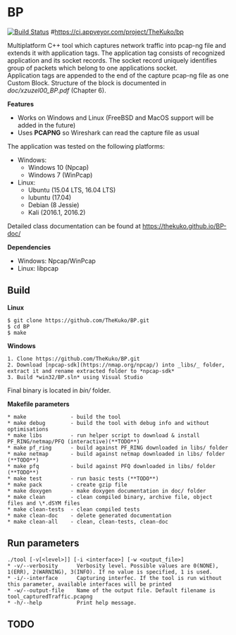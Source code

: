 BP
===
[![Build Status](https://travis-ci.org/TheKuko/BP.svg?branch=master)](https://travis-ci.org/TheKuko/BP)
#https://ci.appveyor.com/project/TheKuko/bp

Multiplatform C++ tool which captures network traffic into pcap-ng file and extends it with application tags. 
The application tag consists of recognized application and its socket records. The socket record uniquely identifies group of packets which belong to one applications socket.  
Application tags are appended to the end of the capture pcap-ng file as one Custom Block. Structure of the block is documented in *doc/xzuzel00_BP.pdf* (Chapter 6).

**Features**
- Works on Windows and Linux (FreeBSD and MacOS support will be added in the future)
- Uses **PCAPNG** so Wireshark can read the capture file as usual

The application was tested on the following platforms:
- Windows:
    - Windows 10 (Npcap)
    - Windows 7 (WinPcap)
- Linux:
    - Ubuntu (15.04 LTS, 16.04 LTS)
    - lubuntu (17.04)
    - Debian (8 Jessie)
    - Kali (2016.1, 2016.2)

Detailed class documentation can be found at https://thekuko.github.io/BP-doc/

**Dependencies**
- Windows: Npcap/WinPcap
- Linux: libpcap

## Build
**Linux**    

    $ git clone https://github.com/TheKuko/BP.git
    $ cd BP
    $ make

**Windows**

    1. Clone https://github.com/TheKuko/BP.git
    2. Download [npcap-sdk](https://nmap.org/npcap/) into _libs/_ folder, extract it and rename extracted folder to *npcap-sdk*
    3. Build *win32/BP.sln* using Visual Studio

Final binary is located in _bin/_ folder.

**Makefile parameters**

    * make              - build the tool
    * make debug        - build the tool with debug info and without optimisations
    * make libs         - run helper script to download & install PF_RING/netmap/PFQ (interactive)(**TODO**)
    * make pf_ring      - build against PF_RING downloaded in libs/ folder
    * make netmap       - build against netmap downloaded in libs/ folder (**TODO**)
    * make pfq          - build against PFQ downloaded in libs/ folder (**TODO**)
    * make test         - run basic tests (**TODO**)
    * make pack         - create gzip file
    * make doxygen      - make doxygen documentation in doc/ folder
    * make clean        - clean compiled binary, archive file, object files and \*.dSYM files
    * make clean-tests  - clean compiled tests
    * make clean-doc    - delete generated documentation
    * make clean-all    - clean, clean-tests, clean-doc

## Run parameters
    ./tool [-v[<level>]] [-i <interface>] [-w <output_file>]
    * -v/--verbosity      Verbosity level. Possible values are 0(NONE), 1(ERR), 2(WARNING), 3(INFO). If no value is specified, 1 is used.
    * -i/--interface      Capturing interfec. If the tool is run without this parameter, available interfaces will be printed
    * -w/--output-file    Name of the output file. Default filename is tool_capturedTraffic.pcapng
    * -h/--help           Print help message.

## TODO
